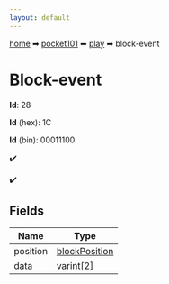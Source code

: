 ```yaml
---
layout: default
---
```


[home](/) ➡ [pocket101](/protocol/pocket101) ➡ [play](/protocol/pocket101/play) ➡ block-event

# Block-event

**Id**: 28

**Id** (hex): 1C

**Id** (bin): 00011100

✔️

✔️

## Fields

Name | Type
---|---
position | [blockPosition](/protocol/pocket101/types/block-position)
data | varint[2]

